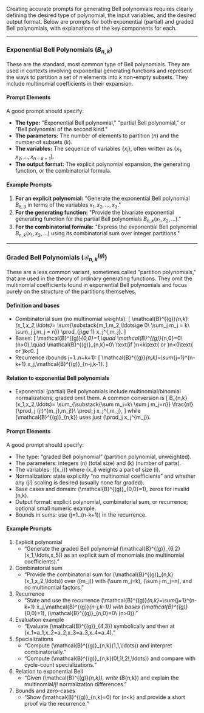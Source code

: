 Creating accurate prompts for generating Bell polynomials requires clearly defining the desired type of polynomial, the input variables, and the desired output format. Below are prompts for both exponential (partial) and graded Bell polynomials, with explanations of the key components for each.

***

### Exponential Bell Polynomials ($B_{n,k}$)

These are the standard, most common type of Bell polynomials. They are used in contexts involving exponential generating functions and represent the ways to partition a set of $n$ elements into $k$ non-empty subsets. They include multinomial coefficients in their expansion.

#### Prompt Elements
A good prompt should specify:
* **The type:** "Exponential Bell polynomial," "partial Bell polynomial," or "Bell polynomial of the second kind."
* **The parameters:** The number of elements to partition ($n$) and the number of subsets ($k$).
* **The variables:** The sequence of variables $\{x_i\}$, often written as $\{x_1, x_2, \ldots, x_{n-k+1}\}$.
* **The output format:** The explicit polynomial expansion, the generating function, or the combinatorial formula.

#### Example Prompts
1.  **For an explicit polynomial:** "Generate the exponential Bell polynomial $B_{5,3}$ in terms of the variables $x_1, x_2, \ldots, x_3$."
2.  **For the generating function:** "Provide the bivariate exponential generating function for the partial Bell polynomials $B_{n,k}(x_1, x_2, \ldots)$."
3.  **For the combinatorial formula:** "Express the exponential Bell polynomial $B_{n,k}(x_1, x_2, \ldots)$ using its combinatorial sum over integer partitions."

---

### Graded Bell Polynomials ($\mathcal{B}^{(g)}_{n,k}$)

These are a less common variant, sometimes called "partition polynomials," that are used in the theory of ordinary generating functions. They omit the multinomial coefficients found in exponential Bell polynomials and focus purely on the structure of the partitions themselves. 

#### Definition and bases
- Combinatorial sum (no multinomial weights):
  \[
  \mathcal{B}^{(g)}_{n,k}(x_1,x_2,\ldots)=
  \sum_{\substack{m_1,m_2,\ldots\ge 0\\ \sum_j m_j = k\\ \sum_j j\,m_j = n}}
  \prod_{j\ge 1} x_j^{\,m_j}.
  \]
- Bases:
  \[
  \mathcal{B}^{(g)}_{0,0}=1,\quad
  \mathcal{B}^{(g)}_{n,0}=0\ (n>0),\quad
  \mathcal{B}^{(g)}_{n,k}=0\ \text{if }n<k\text{ or }n<0\text{ or }k<0.
  \]
- Recurrence (bounds j=1..n−k+1):
  \[
  \mathcal{B}^{(g)}_{n,k}=\sum_{j=1}^{n-k+1} x_j\,\mathcal{B}^{(g)}_{n-j,k-1}.
  \]

#### Relation to exponential Bell polynomials
- Exponential (partial) Bell polynomials include multinomial/binomial normalizations; graded omit them. A common conversion is
  \[
  B_{n,k}(x_1,x_2,\ldots)=
  \sum_{\substack{\sum m_j=k\\ \sum j m_j=n}}
  \frac{n!}{\prod_j (j!)^{m_j}\,m_j!}\ \prod_j x_j^{\,m_j},
  \]
  while \(\mathcal{B}^{(g)}_{n,k}\) uses just \(\prod_j x_j^{m_j}\).

#### Prompt Elements
A good prompt should specify:
- The type: “graded Bell polynomial” (partition polynomial, unweighted).
- The parameters: integers \(n\) (total size) and \(k\) (number of parts).
- The variables: \(\{x_i\}\) where \(x_i\) weights a part of size \(i\).
- Normalization: state explicitly “no multinomial coefficients” and whether any \(j!\) scaling is desired (usually none for graded).
- Base cases and domain: \(\mathcal{B}^{(g)}_{0,0}=1\), zeros for invalid \(n,k\).
- Output format: explicit polynomial, combinatorial sum, or recurrence; optional small numeric example.
- Bounds in sums: use \(j=1..(n-k+1)\) in the recurrence.

#### Example Prompts
1. Explicit polynomial
   - “Generate the graded Bell polynomial \(\mathcal{B}^{(g)}_{6,2}(x_1,\ldots,x_5)\) as an explicit sum of monomials (no multinomial coefficients).”
2. Combinatorial sum
   - “Provide the combinatorial sum for \(\mathcal{B}^{(g)}_{n,k}(x_1,x_2,\ldots)\) over \((m_j)\) with \(\sum m_j=k\), \(\sum j m_j=n\), and no multinomial factors.”
3. Recurrence
   - “State and use the recurrence \(\mathcal{B}^{(g)}_{n,k}=\sum_{j=1}^{n-k+1} x_j\,\mathcal{B}^{(g)}_{n-j,k-1}\) with bases \(\mathcal{B}^{(g)}_{0,0}=1\), \(\mathcal{B}^{(g)}_{n,0}=0\ (n>0)\).”
4. Evaluation example
   - “Evaluate \(\mathcal{B}^{(g)}_{4,3}\) symbolically and then at \(x_1=a_1,x_2=a_2,x_3=a_3,x_4=a_4\).”
5. Specializations
   - “Compute \(\mathcal{B}^{(g)}_{n,k}(1,1,\ldots)\) and interpret combinatorially.”
   - “Compute \(\mathcal{B}^{(g)}_{n,k}(0!,1!,2!,\ldots)\) and compare with cycle-count specializations.”
6. Relation to exponential Bell
   - “Given \(\mathcal{B}^{(g)}_{n,k}\), write \(B_{n,k}\) and explain the multinomial/j! normalization differences.”
7. Bounds and zero-cases
   - “Show \(\mathcal{B}^{(g)}_{n,k}=0\) for \(n<k\) and provide a short proof via the recurrence.”